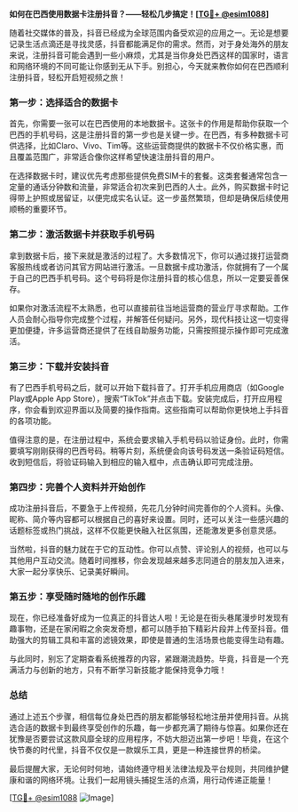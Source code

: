 **如何在巴西使用数据卡注册抖音？——轻松几步搞定！[[TG💪+ @esim1088](https://t.me/s/esim1088)]**

随着社交媒体的普及，抖音已经成为全球范围内备受欢迎的应用之一。无论是想要记录生活点滴还是寻找灵感，抖音都能满足你的需求。然而，对于身处海外的朋友来说，注册抖音可能会遇到一些小麻烦，尤其是当你身处巴西这样的国家时，语言和网络环境的不同可能让你感到无从下手。别担心，今天就来教你如何在巴西顺利注册抖音，轻松开启短视频之旅！

### **第一步：选择适合的数据卡**

首先，你需要一张可以在巴西使用的本地数据卡。这张卡的作用是帮助你获取一个巴西的手机号码，这是注册抖音的第一步也是关键一步。在巴西，有多种数据卡可供选择，比如Claro、Vivo、Tim等。这些运营商提供的数据卡不仅价格实惠，而且覆盖范围广，非常适合像你这样希望快速注册抖音的用户。

在选择数据卡时，建议优先考虑那些提供免费SIM卡的套餐。这类套餐通常包含一定量的通话分钟数和流量，非常适合初次来到巴西的人士。此外，购买数据卡时记得带上护照或居留证，以便完成实名认证。这一步虽然繁琐，但却是确保后续使用顺畅的重要环节。

### **第二步：激活数据卡并获取手机号码**

拿到数据卡后，接下来就是激活的过程了。大多数情况下，你可以通过拨打运营商客服热线或者访问其官方网站进行激活。一旦数据卡成功激活，你就拥有了一个属于自己的巴西手机号码。这个号码将是你注册抖音的核心信息，所以一定要妥善保存。

如果你对激活流程不太熟悉，也可以直接前往当地运营商的营业厅寻求帮助。工作人员会耐心指导你完成整个过程，并解答任何疑问。另外，现代科技让这一切变得更加便捷，许多运营商还提供了在线自助服务功能，只需按照提示操作即可完成激活。

### **第三步：下载并安装抖音**

有了巴西手机号码之后，就可以开始下载抖音了。打开手机应用商店（如Google Play或Apple App Store），搜索“TikTok”并点击下载。安装完成后，打开应用程序，你会看到欢迎界面以及简要的操作指南。这些指南可以帮助你更快地上手抖音的各项功能。

值得注意的是，在注册过程中，系统会要求输入手机号码以验证身份。此时，你需要填写刚刚获得的巴西号码。稍等片刻，系统便会向该号码发送一条验证码短信。收到短信后，将验证码输入到相应的输入框中，点击确认即可完成注册。

### **第四步：完善个人资料并开始创作**

成功注册抖音后，不要急于上传视频，先花几分钟时间完善你的个人资料。头像、昵称、简介等内容都可以根据自己的喜好来设置。同时，还可以关注一些感兴趣的话题标签或热门挑战，这样不仅能更快融入社区氛围，还能激发更多创意灵感。

当然啦，抖音的魅力就在于它的互动性。你可以点赞、评论别人的视频，也可以与其他用户互动交流。随着时间推移，你会发现越来越多志同道合的朋友加入进来，大家一起分享快乐、记录美好瞬间。

### **第五步：享受随时随地的创作乐趣**

现在，你已经准备好成为一位真正的抖音达人啦！无论是在街头巷尾漫步时发现有趣事物，还是在家闲暇之余突发奇想，都可以随手拍下精彩片段并上传至抖音。借助强大的剪辑工具和丰富的滤镜效果，即使是普通的生活场景也能变得生动有趣。

与此同时，别忘了定期查看系统推荐的内容，紧跟潮流趋势。毕竟，抖音是一个充满活力与创新的地方，只有不断学习新技能才能保持竞争力哦！

### **总结**

通过上述五个步骤，相信每位身处巴西的朋友都能够轻松地注册并使用抖音。从挑选合适的数据卡到最终享受创作的乐趣，每一步都充满了期待与惊喜。如果你还在犹豫是否要尝试这款风靡全球的应用程序，不妨大胆迈出第一步吧！毕竟，在这个快节奏的时代里，抖音不仅仅是一款娱乐工具，更是一种连接世界的桥梁。

最后提醒大家，无论何时何地，请始终遵守相关法律法规及平台规则，共同维护健康和谐的网络环境。让我们一起用镜头捕捉生活的点滴，用行动传递正能量！

[[TG💪+ @esim1088](https://t.me/s/esim1088) ![Image](https://i.postimg.cc/4NQfJmqS/Snipaste-2025-05-13-00-14-12.png)]